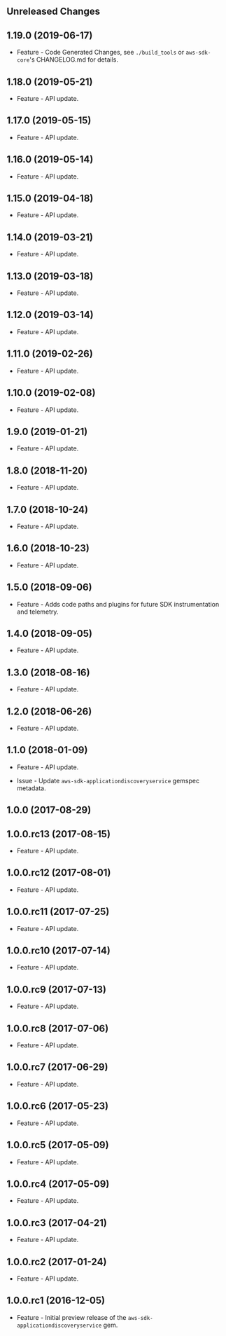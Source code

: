 Unreleased Changes
------------------

1.19.0 (2019-06-17)
------------------

* Feature - Code Generated Changes, see `./build_tools` or `aws-sdk-core`'s CHANGELOG.md for details.

1.18.0 (2019-05-21)
------------------

* Feature - API update.

1.17.0 (2019-05-15)
------------------

* Feature - API update.

1.16.0 (2019-05-14)
------------------

* Feature - API update.

1.15.0 (2019-04-18)
------------------

* Feature - API update.

1.14.0 (2019-03-21)
------------------

* Feature - API update.

1.13.0 (2019-03-18)
------------------

* Feature - API update.

1.12.0 (2019-03-14)
------------------

* Feature - API update.

1.11.0 (2019-02-26)
------------------

* Feature - API update.

1.10.0 (2019-02-08)
------------------

* Feature - API update.

1.9.0 (2019-01-21)
------------------

* Feature - API update.

1.8.0 (2018-11-20)
------------------

* Feature - API update.

1.7.0 (2018-10-24)
------------------

* Feature - API update.

1.6.0 (2018-10-23)
------------------

* Feature - API update.

1.5.0 (2018-09-06)
------------------

* Feature - Adds code paths and plugins for future SDK instrumentation and telemetry.

1.4.0 (2018-09-05)
------------------

* Feature - API update.

1.3.0 (2018-08-16)
------------------

* Feature - API update.

1.2.0 (2018-06-26)
------------------

* Feature - API update.

1.1.0 (2018-01-09)
------------------

* Feature - API update.

* Issue - Update `aws-sdk-applicationdiscoveryservice` gemspec metadata.

1.0.0 (2017-08-29)
------------------

1.0.0.rc13 (2017-08-15)
------------------

* Feature - API update.

1.0.0.rc12 (2017-08-01)
------------------

* Feature - API update.

1.0.0.rc11 (2017-07-25)
------------------

* Feature - API update.

1.0.0.rc10 (2017-07-14)
------------------

* Feature - API update.

1.0.0.rc9 (2017-07-13)
------------------

* Feature - API update.

1.0.0.rc8 (2017-07-06)
------------------

* Feature - API update.

1.0.0.rc7 (2017-06-29)
------------------

* Feature - API update.

1.0.0.rc6 (2017-05-23)
------------------

* Feature - API update.

1.0.0.rc5 (2017-05-09)
------------------

* Feature - API update.

1.0.0.rc4 (2017-05-09)
------------------

* Feature - API update.

1.0.0.rc3 (2017-04-21)
------------------

* Feature - API update.

1.0.0.rc2 (2017-01-24)
------------------

* Feature - API update.

1.0.0.rc1 (2016-12-05)
------------------

* Feature - Initial preview release of the `aws-sdk-applicationdiscoveryservice` gem.

